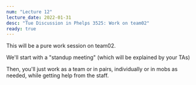 ```yaml
---
num: "Lecture 12"
lecture_date: 2022-01-31
desc: "Tue Discussion in Phelps 3525: Work on team02"
ready: true
---
```


This will be a pure work session on team02.

We'll start with a "standup meeting" (which will be explained by your TAs)

Then, you'll just work as a team or in pairs, individually or in mobs as needed, while getting help from the staff.
